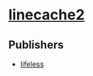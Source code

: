 # [linecache2](https://pypi.org/project/linecache2)



## Publishers
- [lifeless](https://pypi.org/user/lifeless)

